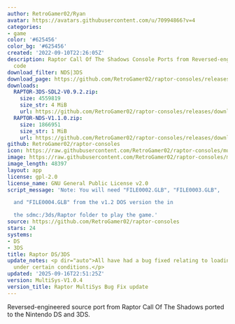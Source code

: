 ```yaml
---
author: RetroGamer02/Ryan
avatar: https://avatars.githubusercontent.com/u/70994866?v=4
categories:
- game
color: '#625456'
color_bg: '#625456'
created: '2022-09-10T22:26:05Z'
description: Raptor Call Of The Shadows Console Ports from Reversed-engineered source
  code
download_filter: NDS|3DS
download_page: https://github.com/RetroGamer02/raptor-consoles/releases
downloads:
  RAPTOR-3DS-SDL2-V0.9.2.zip:
    size: 4559819
    size_str: 4 MiB
    url: https://github.com/RetroGamer02/raptor-consoles/releases/download/MultiSys-V1.0.4/RAPTOR-3DS-SDL2-V0.9.2.zip
  RAPTOR-NDS-V1.1.0.zip:
    size: 1866951
    size_str: 1 MiB
    url: https://github.com/RetroGamer02/raptor-consoles/releases/download/MultiSys-V1.0.4/RAPTOR-NDS-V1.1.0.zip
github: RetroGamer02/raptor-consoles
icon: https://raw.githubusercontent.com/RetroGamer02/raptor-consoles/multi-sys/rsrc/raptor3ds.png
image: https://raw.githubusercontent.com/RetroGamer02/raptor-consoles/multi-sys/rsrc/raptor3dsbanner.png
image_length: 48397
layout: app
license: gpl-2.0
license_name: GNU General Public License v2.0
script_message: 'Note: You will need "FILE0002.GLB", "FILE0003.GLB",

  and "FILE0004.GLB" from the v1.2 DOS version the in

  the sdmc:/3ds/Raptor folder to play the game.'
source: https://github.com/RetroGamer02/raptor-consoles
stars: 24
systems:
- DS
- 3DS
title: Raptor DS/3DS
update_notes: <p dir="auto">All have had a bug fixed relating to loading SETUP.INI
  under certain conditions.</p>
updated: '2025-09-16T22:51:25Z'
version: MultiSys-V1.0.4
version_title: Raptor MultiSys Bug Fix update
---
```

Reversed-engineered source port from Raptor Call Of The Shadows ported to the Nintendo DS and 3DS.
